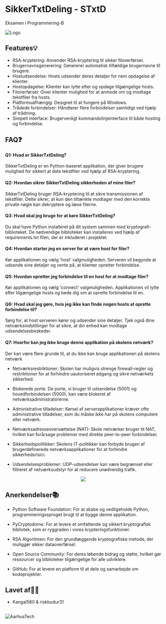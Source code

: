 
# SikkerTxtDeling - STxtD

Eksamen i Programmering-B


![Logo](https://images.contentful.com/bg6mjhdcqk2h/7fidechodYAghafk7dblSz/70e0702c79524c4da91ac13b0df9f661/file_sharing.png)


## Features💡

- RSA-kryptering: Anvender RSA-kryptering til sikker filoverførsel.
- Brugernavnsgenerering: Genererer automatisk tilfældige brugernavne til brugere.
- Hostudsendelse: Hosts udsender deres detaljer for nem opdagelse af klienter.
- Hostopdagelse: Klienter kan lytte efter og opdage tilgængelige hosts.
- Filoverførsel: Giver klienter mulighed for at anmode om og modtage tekstfiler fra hosts.
- Platformuafhængig: Designet til at fungere på Windows.
- Trådede forbindelser: Håndterer flere forbindelser samtidigt ved hjælp af trådning.
- Simpelt interface: Brugervenligt kommandolinjeinterface til både hosting og forbindelse.


## FAQ❓

#### Q1: Hvad er SikkerTxtDeling?

SikkerTxtDeling er en Python-baseret applikation, der giver brugere mulighed for sikkert at dele tekstfiler ved hjælp af RSA-kryptering.

#### Q2: Hvordan sikrer SikkerTxtDeling sikkerheden af mine filer?

SikkerTxtDeling bruger RSA-kryptering til at sikre transmissionen af tekstfiler. Dette sikrer, at kun den tiltænkte modtager med den korrekte private nøgle kan dekryptere og læse filerne.

#### Q3: Hvad skal jeg bruge for at køre SikkerTxtDeling?

Du skal have Python installeret på dit system sammen med kryptografi-biblioteket. De nødvendige biblioteker kan installeres ved hjælp af requirements.txt filen, der er inkluderet i projektet.

#### Q4: Hvordan starter jeg en server for at være host for filer?

Kør applikationen og vælg 'host' valgmuligheden. Serveren vil begynde at udsende sine detaljer og vente på, at klienter opretter forbindelse.

#### Q5: Hvordan opretter jeg forbindelse til en host for at modtage filer?

Kør applikationen og vælg 'connect' valgmuligheden. Applikationen vil lytte efter tilgængelige hosts og bede dig om at oprette forbindelse til en.

#### Q6: Hvad skal jeg gøre, hvis jeg ikke kan finde nogen hosts at oprette forbindelse til?

Sørg for, at host serveren kører og udsender sine detaljer. Tjek også dine netværksindstillinger for at sikre, at din enhed kan modtage udsendelsesbeskeder.

#### Q7: Hvorfor kan jeg ikke bruge denne applikation på skolens netværk?

Der kan være flere grunde til, at du ikke kan bruge applikationen på skolens netværk
- Netværksrestriktioner: Skolen har muligvis strenge firewall-regler og restriktioner for at forhindre uautoriseret adgang og sikre netværkets sikkerhed.
  
- Blokerede porte: De porte, vi bruger til udsendelse (5001) og hovedforbindelsen (5000), kan være blokeret af netværksadministratorerne.
  
- Administrative tilladelser: Kørsel af serverapplikationer kræver ofte administrative tilladelser, som du måske ikke har på skolens computere eller netværk.
  
- Netværksadresseoversættelse (NAT): Skole netværker bruger tit NAT, hvilket kan forårsage problemer med direkte peer-to-peer forbindelser.
  
- Sikkerhedspolitikker: Skolens IT-politikker kan forbyde brugen af brugerdefinerede netværksapplikationer for at forhindre sikkerhedsrisici.
  
- Udsendelsesproblemer: UDP-udsendelser kan være begrænset eller filtreret af netværksudstyr for at reducere unødvendig trafik.

<div align="center">
	<img src="![](https://s5.ezgif.com/tmp/ezgif-5-53536aae3c.gif)">
</div>


## Anerkendelser📚

 - Python Software Foundation: For at skabe og vedligeholde Python, programmeringssproget brugt til at bygge denne applikation.

 - PyCryptodome: For at levere et omfattende og sikkert kryptografisk bibliotek, som er ryggraden i vores krypteringsfunktioner.

 - RSA Algoritmen: For den grundlæggende kryptografiske metode, der muliggør sikker dataoverførsel.

 - Open Source Community: For deres løbende bidrag og støtte, hvilket gør ressourcer og biblioteker tilgængelige for alle udviklere.

 - GitHub: For at levere en platform til at dele og samarbejde om kodeprojekter.


## Lavet af🙋‍♂️

- Kangal580  & riskbudur31


##
![AarhusTech](https://img.shields.io/badge/AarhusTech-red?style=flat)
